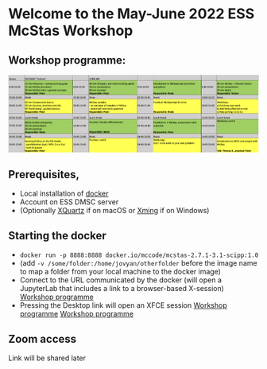 # Welcome to the May-June 2022 ESS McStas Workshop

## Workshop programme:
[![Workshop programme](pics/programme.png)](https://docs.google.com/spreadsheets/d/1KWNWQxnGK3B8UPHIBGtvUSGSvkVtw4gwqExXmb3KR2k/edit?usp=sharing)

## Prerequisites, 
- Local installation of [docker](https://www.docker.com/products/docker-desktop)
- Account on ESS DMSC server
- (Optionally [XQuartz](https://www.xquartz.org) if on macOS or [Xming](https://sourceforge.net/projects/xming/files/latest/download) if on Windows)

## Starting the docker
- ```docker run -p 8888:8888 docker.io/mccode/mcstas-2.7.1-3.1-scipp:1.0``` 
- (add ```-v /some/folder:/home/jovyan/otherfolder``` before the image name to map a folder from your local machine to the docker image)
- Connect to the URL communicated by the docker (will open a JupyterLab that includes a link to a browser-based X-session)
[Workshop programme](pics/Jupyterlab.png)
- Pressing the Desktop link will open an XFCE session
[Workshop programme](pics/XFCE_McStas_launchers.png)
[Workshop programme](pics/McStas_3.1_started.png)
  

## Zoom access
Link will be shared later
